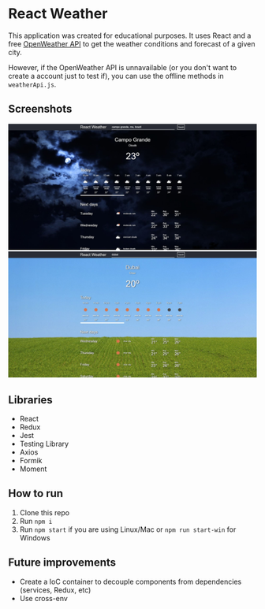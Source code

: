 # React Weather

This application was created for educational purposes. It uses React and a free [OpenWeather API](https://openweathermap.org/) to get the weather conditions and forecast of a given city.

However, if the OpenWeather API is unnavailable (or you don't want to create a account just to test if), you can use the offline methods in `weatherApi.js`.

## Screenshots

![application screenshot](./screenshot1.JPG)
![application screenshot](./screenshot2.JPG)

## Libraries

- React
- Redux
- Jest
- Testing Library
- Axios
- Formik
- Moment

## How to run

1. Clone this repo
2. Run `npm i`
3. Run `npm start` if you are using Linux/Mac or `npm run start-win` for Windows

## Future improvements

- Create a IoC container to decouple components from dependencies (services, Redux, etc)
- Use cross-env
